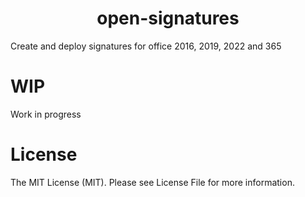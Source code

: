 <h1 align="center" id="title">open-signatures</h1>

<p id="description">Create and deploy signatures for office 2016, 2019, 2022 and 365</p>

# WIP
Work in progress

# License
The MIT License (MIT). Please see License File for more information.

